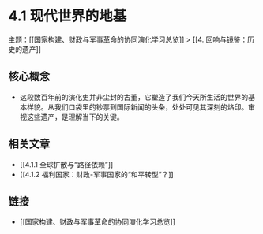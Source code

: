# 4.1 现代世界的地基

主题：[[国家构建、财政与军事革命的协同演化学习总览]] > [[4. 回响与镜鉴：历史的遗产]]

## 核心概念

- 这段数百年前的演化史并非尘封的古董，它塑造了我们今天所生活的世界的基本样貌。从我们口袋里的钞票到国际新闻的头条，处处可见其深刻的烙印。审视这些遗产，是理解当下的关键。

## 相关文章

- [[4.1.1 全球扩散与“路径依赖”]]
- [[4.1.2 福利国家：财政-军事国家的“和平转型”？]]

## 链接

- [[国家构建、财政与军事革命的协同演化学习总览]]
